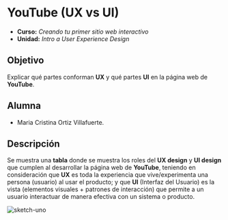 # YouTube (UX vs UI)

* **Curso:** _Creando tu primer sitio web interactivo_
* **Unidad:** _Intro a User Experience Design_

## Objetivo

Explicar qué partes conforman **UX** y qué partes **UI** en la página web de **YouTube**.


## Alumna
* Maria Cristina Ortiz Villafuerte.

## Descripción

Se muestra una **tabla** donde se muestra los roles del **UX design** y **UI design** que cumplen al desarrollar la página web de **YouTube**, teniendo en consideración que **UX** es toda la experiencia que vive/experimenta una persona (usuario) al usar el producto; y que **UI** (Interfaz del Usuario) es la vista (elementos visuales + patrones de interacción) que permite a un usuario interactuar de manera efectiva con un sistema o producto.


![sketch-uno]()
